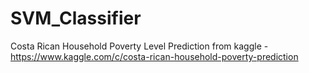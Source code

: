 # SVM_Classifier
Costa Rican Household Poverty Level Prediction from kaggle - https://www.kaggle.com/c/costa-rican-household-poverty-prediction
